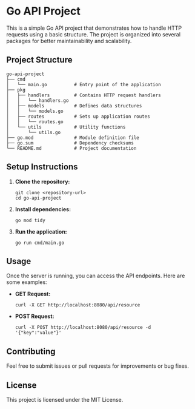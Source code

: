 # Go API Project

This is a simple Go API project that demonstrates how to handle HTTP requests using a basic structure. The project is organized into several packages for better maintainability and scalability.

## Project Structure

```
go-api-project
├── cmd
│   └── main.go          # Entry point of the application
├── pkg
│   ├── handlers         # Contains HTTP request handlers
│   │   └── handlers.go
│   ├── models           # Defines data structures
│   │   └── models.go
│   ├── routes           # Sets up application routes
│   │   └── routes.go
│   └── utils            # Utility functions
│       └── utils.go
├── go.mod               # Module definition file
├── go.sum               # Dependency checksums
└── README.md            # Project documentation
```

## Setup Instructions

1. **Clone the repository:**
   ```
   git clone <repository-url>
   cd go-api-project
   ```

2. **Install dependencies:**
   ```
   go mod tidy
   ```

3. **Run the application:**
   ```
   go run cmd/main.go
   ```

## Usage

Once the server is running, you can access the API endpoints. Here are some examples:

- **GET Request:**
  ```
  curl -X GET http://localhost:8080/api/resource
  ```

- **POST Request:**
  ```
  curl -X POST http://localhost:8080/api/resource -d '{"key":"value"}'
  ```

## Contributing

Feel free to submit issues or pull requests for improvements or bug fixes. 

## License

This project is licensed under the MIT License.